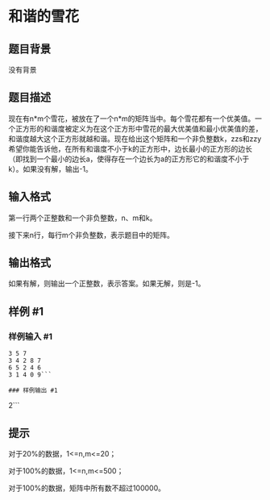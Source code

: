 # 和谐的雪花

## 题目背景

没有背景


## 题目描述

现在有n\*m个雪花，被放在了一个n\*m的矩阵当中。每个雪花都有一个优美值。一个正方形的和谐度被定义为在这个正方形中雪花的最大优美值和最小优美值的差，和谐度越大这个正方形就越和谐。现在给出这个矩阵和一个非负整数k，zzs和zzy希望你能告诉他，在所有和谐度不小于k的正方形中，边长最小的正方形的边长（即找到一个最小的边长a，使得存在一个边长为a的正方形它的和谐度不小于k）。如果没有解，输出-1。


## 输入格式

第一行两个正整数和一个非负整数，n、m和k。

接下来n行，每行m个非负整数，表示题目中的矩阵。


## 输出格式

如果有解，则输出一个正整数，表示答案。如果无解，则是-1。


## 样例 #1

### 样例输入 #1
```
3 5 7
3 4 2 8 7
6 5 2 4 6
3 1 4 0 9```

### 样例输出 #1

```
2```

## 提示

对于20%的数据，1<=n,m<=20；

对于100%的数据，1<=n,m<=500；

对于100%的数据，矩阵中所有数不超过100000。

